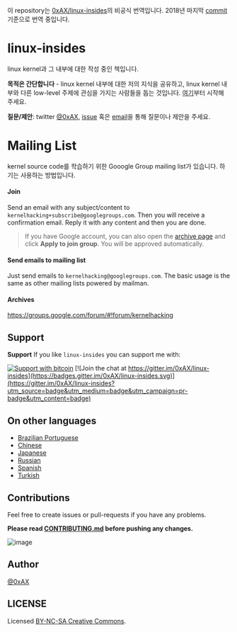 이 repository는 [0xAX/linux-insides](https://github.com/0xAX/linux-insides)의 비공식 번역입니다. 2018년 마지막 [commit](https://github.com/bshin/linux-insides-ko/commit/838380b9417404428e746877544ce2fe517b425c) 기준으로 번역 중입니다.

linux-insides
===============

linux kernel과 그 내부에 대한 작성 중인 책입니다.

**목적은 간단합니다** - linux kernel 내부에 대한 저의 지식을 공유하고, linux kernel 내부와 다른 low-level 주제에 관심을 가지는 사람들을 돕는 것입니다. [여기](https://github.com/0xAX/linux-insides/blob/master/SUMMARY.md)부터 시작해 주세요.

**질문/제안**: twitter [@0xAX](https://twitter.com/0xAX), [issue](https://github.com/0xAX/linux-insides/issues/new) 혹은 [email](mailto:anotherworldofworld@gmail.com)을 통해 질문이나 제안을 주세요.

# Mailing List

kernel source code를 학습하기 위한 Gooogle Group mailing list가 있습니다. 하기는 사용하는 방법입니다.

#### Join

Send an email with any subject/content to `kernelhacking+subscribe@googlegroups.com`. Then you will receive a confirmation email. Reply it with any content and then you are done.

> If you have Google account, you can also open the [archive page](https://groups.google.com/forum/#!forum/kernelhacking) and click **Apply to join group**. You will be approved automatically.

#### Send emails to mailing list

Just send emails to `kernelhacking@googlegroups.com`. The basic usage is the same as other mailing lists powered by mailman.

#### Archives

https://groups.google.com/forum/#!forum/kernelhacking

Support
-------

**Support** If you like `linux-insides` you can support me with: 

[![Support with bitcoin](https://img.shields.io/badge/donate-bitcoin-green.svg)](https://www.coinbase.com/checkouts/0bfa452a41cf52c0b3f99500b4f31685) [![Join the chat at https://gitter.im/0xAX/linux-insides](https://badges.gitter.im/0xAX/linux-insides.svg)](https://gitter.im/0xAX/linux-insides?utm_source=badge&utm_medium=badge&utm_campaign=pr-badge&utm_content=badge)

On other languages
-------------------

  * [Brazilian Portuguese](https://github.com/mauri870/linux-insides)
  * [Chinese](https://github.com/MintCN/linux-insides-zh)
  * [Japanese](https://github.com/tkmru/linux-insides-ja)
  * [Russian](https://github.com/proninyaroslav/linux-insides-ru)
  * [Spanish](https://github.com/leolas95/linux-insides)
  * [Turkish](https://github.com/ayyucedemirbas/linux-insides_Turkish)

Contributions 
--------------

Feel free to create issues or pull-requests if you have any problems.

**Please read [CONTRIBUTING.md](https://github.com/0xAX/linux-insides/blob/master/CONTRIBUTING.md) before pushing any changes.**

![image](http://oi58.tinypic.com/23upobq.jpg)

Author
---------------

[@0xAX](https://twitter.com/0xAX)

LICENSE
-------------

Licensed [BY-NC-SA Creative Commons](http://creativecommons.org/licenses/by-nc-sa/4.0/).
